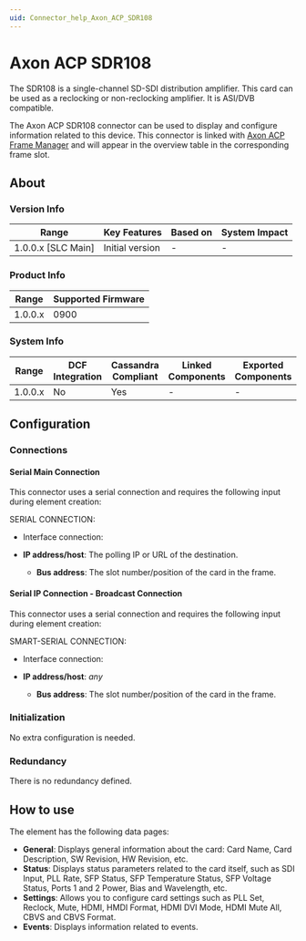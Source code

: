 ```yaml
---
uid: Connector_help_Axon_ACP_SDR108
---
```


# Axon ACP SDR108

The SDR108 is a single-channel SD-SDI distribution amplifier. This card can be used as a reclocking or non-reclocking amplifier. It is ASI/DVB compatible.

The Axon ACP SDR108 connector can be used to display and configure information related to this device. This connector is linked with [Axon ACP Frame Manager](xref:Connector_help_Axon_ACP_Frame_Manager) and will appear in the overview table in the corresponding frame slot.

## About

### Version Info

| **Range**            | **Key Features** | **Based on** | **System Impact** |
|----------------------|------------------|--------------|-------------------|
| 1.0.0.x \[SLC Main\] | Initial version  | \-           | \-                |

### Product Info

| **Range** | **Supported Firmware** |
|-----------|------------------------|
| 1.0.0.x   | 0900                   |

### System Info

| **Range** | **DCF Integration** | **Cassandra Compliant** | **Linked Components** | **Exported Components** |
|-----------|---------------------|-------------------------|-----------------------|-------------------------|
| 1.0.0.x   | No                  | Yes                     | \-                    | \-                      |

## Configuration

### Connections

#### Serial Main Connection

This connector uses a serial connection and requires the following input during element creation:

SERIAL CONNECTION:

- Interface connection:

- **IP address/host**: The polling IP or URL of the destination.
  - **Bus address**: The slot number/position of the card in the frame.

#### Serial IP Connection - Broadcast Connection

This connector uses a serial connection and requires the following input during element creation:

SMART-SERIAL CONNECTION:

- Interface connection:

- **IP address/host**: *any*
  - **Bus address**: The slot number/position of the card in the frame.

### Initialization

No extra configuration is needed.

### Redundancy

There is no redundancy defined.

## How to use

The element has the following data pages:

- **General**: Displays general information about the card: Card Name, Card Description, SW Revision, HW Revision, etc.
- **Status**: Displays status parameters related to the card itself, such as SDI Input, PLL Rate, SFP Status, SFP Temperature Status, SFP Voltage Status, Ports 1 and 2 Power, Bias and Wavelength, etc.
- **Settings**: Allows you to configure card settings such as PLL Set, Reclock, Mute, HDMI, HMDI Format, HDMI DVI Mode, HDMI Mute All, CBVS and CBVS Format.
- **Events**: Displays information related to events.
